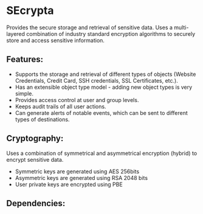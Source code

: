 SEcrypta
========

Provides the secure storage and retrieval of sensitive data. Uses a multi-layered combination of industry standard encryption algorithms to securely store and access sensitive information. 


Features:
-------------

 * Supports the storage and retrieval of different types of objects (Website Credentials, Credit Card, SSH credentials, SSL Certificates, etc.). 
 * Has an extensible object type model - adding new object types is very simple.
 * Provides access control at user and group levels.
 * Keeps audit trails of all user actions.
 * Can generate alerts of notable events, which can be sent to different types of destinations.

Cryptography:
-------------------
Uses a combination of symmetrical and asymmetrical encryption (hybrid) to encrypt sensitive data.

  * Symmetric keys are generated using AES 256bits
  * Asymmetric keys are generated using RSA 2048 bits
  * User private keys are encrypted using PBE 

Dependencies:
---------------------

